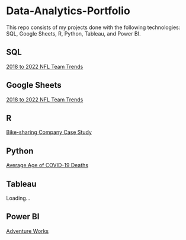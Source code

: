 # Data-Analytics-Portfolio
This repo consists of my projects done with the following technologies: SQL, Google Sheets, R, Python, Tableau, and Power BI.

## SQL
[2018 to 2022 NFL Team Trends](https://github.com/ShaunJPartridge/Data-Analytics-Portfolio/tree/main/SQL/NFL-2018-to-2022-team-trends)


## Google Sheets
[2018 to 2022 NFL Team Trends](https://github.com/ShaunJPartridge/Data-Analytics-Portfolio/tree/main/SQL/NFL-2018-to-2022-team-trends)


## R
[Bike-sharing Company Case Study](https://github.com/ShaunJPartridge/Data-Analytics-Portfolio/tree/main/R/Bike-sharing%20Company%20Case%20Study)

## Python
[Average Age of COVID-19 Deaths](https://github.com/ShaunJPartridge/Data-Analytics-Portfolio/tree/main/Python/Avg-Covid-Death-Project)

## Tableau
Loading...


## Power BI
[Adventure Works]()
